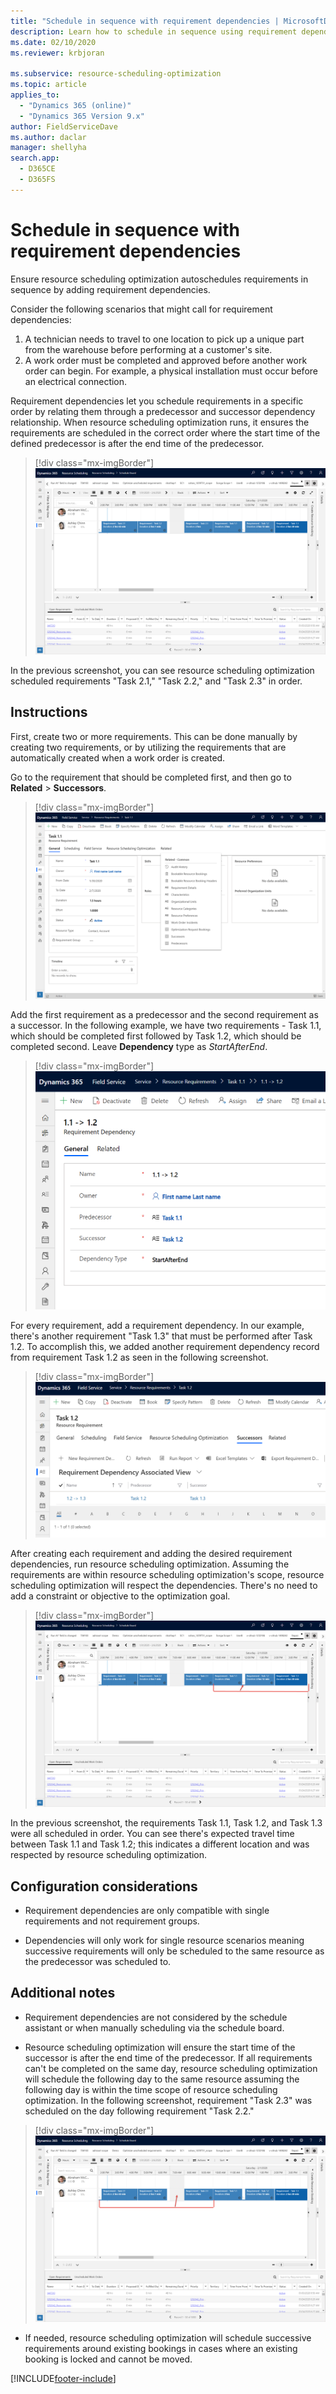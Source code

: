 ```yaml
---
title: "Schedule in sequence with requirement dependencies | MicrosoftDocs"
description: Learn how to schedule in sequence using requirement dependencies in resource scheduling optimization
ms.date: 02/10/2020
ms.reviewer: krbjoran

ms.subservice: resource-scheduling-optimization
ms.topic: article
applies_to: 
  - "Dynamics 365 (online)"
  - "Dynamics 365 Version 9.x"
author: FieldServiceDave
ms.author: daclar
manager: shellyha
search.app: 
  - D365CE
  - D365FS
---
```


# Schedule in sequence with requirement dependencies

Ensure resource scheduling optimization autoschedules requirements in sequence by adding requirement dependencies.

Consider the following scenarios that might call for requirement dependencies:

1. A technician needs to travel to one location to pick up a unique part from the warehouse before performing at a customer's site.
2. A work order must be completed and approved before another work order can begin. For example, a physical installation must occur before an electrical connection.

Requirement dependencies let you schedule requirements in a specific order by relating them through a predecessor and successor dependency relationship. When resource scheduling optimization runs, it ensures the requirements are scheduled in the correct order where the start time of the defined predecessor is after the end time of the predecessor. 

> [!div class="mx-imgBorder"]
> ![Screenshot of the schedule board showing scheduled requirements.](./media/rso-requirement-dependency.png)

In the previous screenshot, you can see resource scheduling optimization scheduled requirements "Task 2.1," "Task 2.2," and "Task 2.3" in order.

## Instructions

First, create two or more requirements. This can be done manually by creating two requirements, or by utilizing the requirements that are automatically created when a work order is created.

Go to the requirement that should be completed first, and then go to **Related** > **Successors**.

> [!div class="mx-imgBorder"]
> ![Screenshot of a resource requirement, showing the related menu expanded.](./media/rso-requirement-dependency-nav.png)

Add the first requirement as a predecessor and the second requirement as a successor. In the following example, we have two requirements - Task 1.1, which should be completed first followed by Task 1.2, which should be completed second. Leave **Dependency** type as _StartAfterEnd_.

> [!div class="mx-imgBorder"]
> ![Screenshot of a requirement dependency.](./media/rso-requirement-dependency-successor.png)

For every requirement, add a requirement dependency. In our example, there's another requirement "Task 1.3" that must be performed after Task 1.2. To accomplish this, we added another requirement dependency record from requirement Task 1.2 as seen in the following screenshot.


> [!div class="mx-imgBorder"]
> ![Screenshot of a resource requirement on the successors tab.](./media/rso-requirement-dependency-next-link.png)

After creating each requirement and adding the desired requirement dependencies, run resource scheduling optimization. Assuming the requirements are within resource scheduling optimization's scope, resource scheduling optimization will respect the dependencies. There's no need to add a constraint or objective to the optimization goal.


> [!div class="mx-imgBorder"]
> ![Screenshot of the schedule board, showing scheduled requirements.](./media/rso-requirement-dependency-different-location.png)

In the previous screenshot, the requirements Task 1.1, Task 1.2, and Task 1.3 were all scheduled in order. You can see there's expected travel time between Task 1.1 and Task 1.2; this indicates a different location and was respected by resource scheduling optimization. 

## Configuration considerations

- Requirement dependencies are only compatible with single requirements and not requirement groups.

- Dependencies will only work for single resource scenarios meaning successive requirements will only be scheduled to the same resource as the predecessor was scheduled to.

## Additional notes

- Requirement dependencies are not considered by the schedule assistant or when manually scheduling via the schedule board. 

- Resource scheduling optimization will ensure the start time of the successor is after the end time of the predecessor. If all requirements can't be completed on the same day, resource scheduling optimization will schedule the following day to the same resource assuming the following day is within the time scope of resource scheduling optimization. In the following screenshot, requirement "Task 2.3" was scheduled on the day following requirement "Task 2.2."  

> [!div class="mx-imgBorder"]
> ![Screenshot of the schedule board, showing requirements scheduled across two days.](./media/rso-requirement-dependency-day-gap.png)


- If needed, resource scheduling optimization will schedule successive requirements around existing bookings in cases where an existing booking is locked and cannot be moved. 


[!INCLUDE[footer-include](../includes/footer-banner.md)]
